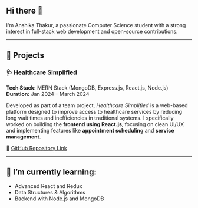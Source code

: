 ## Hi there 👋  
I'm Anshika Thakur, a passionate Computer Science student with a strong interest in full-stack web development and open-source contributions.  

---

## 💼 Projects

### 🩺 Healthcare Simplified
**Tech Stack:** MERN Stack (MongoDB, Express.js, React.js, Node.js)  
**Duration:** Jan 2024 – March 2024

Developed as part of a team project, *Healthcare Simplified* is a web-based platform designed to improve access to healthcare services by reducing long wait times and inefficiencies in traditional systems. I specifically worked on building the **frontend using React.js**, focusing on clean UI/UX and implementing features like **appointment scheduling** and **service management**.

🔗 [GitHub Repository Link](https://github.com/Vishesh-Verma-Work/Minor_Project-Revolutionizing-Healthcare-A-Web-Based-Solution)

---


## 🌱 I’m currently learning:
- Advanced React and Redux
- Data Structures & Algorithms
- Backend with Node.js and MongoDB
